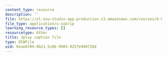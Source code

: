 ```yaml
---
content_type: resource
description: ''
file: https://ol-ocw-studio-app-production.s3.amazonaws.com/courses/6-832-underactuated-robotics-spring-2009/6eae87098b215c8699839257e940728d_g-VehRFsDcI.vtt
file_type: application/x-subrip
learning_resource_types: []
resourcetype: Other
title: 3play caption file
type: OCWFile
uid: 6eae8709-8b21-5c86-9983-9257e940728d
---
```


